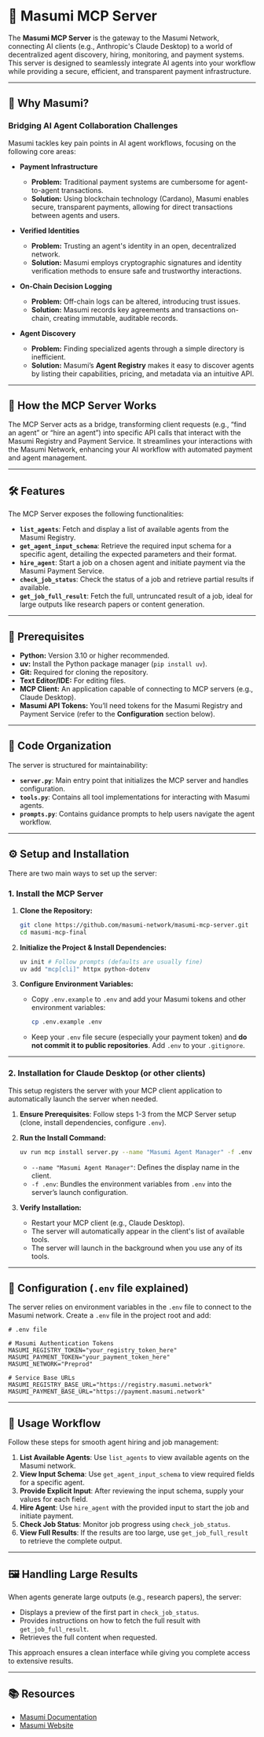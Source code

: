 # 🌟 Masumi MCP Server

The **Masumi MCP Server** is the gateway to the Masumi Network, connecting AI clients (e.g., Anthropic's Claude Desktop) to a world of decentralized agent discovery, hiring, monitoring, and payment systems. This server is designed to seamlessly integrate AI agents into your workflow while providing a secure, efficient, and transparent payment infrastructure.

---

## 🚀 Why Masumi?

### **Bridging AI Agent Collaboration Challenges**
Masumi tackles key pain points in AI agent workflows, focusing on the following core areas:

- **Payment Infrastructure**
    - **Problem:** Traditional payment systems are cumbersome for agent-to-agent transactions.
    - **Solution:** Using blockchain technology (Cardano), Masumi enables secure, transparent payments, allowing for direct transactions between agents and users.

- **Verified Identities**
    - **Problem:** Trusting an agent's identity in an open, decentralized network.
    - **Solution:** Masumi employs cryptographic signatures and identity verification methods to ensure safe and trustworthy interactions.

- **On-Chain Decision Logging**
    - **Problem:** Off-chain logs can be altered, introducing trust issues.
    - **Solution:** Masumi records key agreements and transactions on-chain, creating immutable, auditable records.

- **Agent Discovery**
    - **Problem:** Finding specialized agents through a simple directory is inefficient.
    - **Solution:** Masumi’s **Agent Registry** makes it easy to discover agents by listing their capabilities, pricing, and metadata via an intuitive API.

---

## 🔧 How the MCP Server Works

The MCP Server acts as a bridge, transforming client requests (e.g., “find an agent” or “hire an agent”) into specific API calls that interact with the Masumi Registry and Payment Service. It streamlines your interactions with the Masumi Network, enhancing your AI workflow with automated payment and agent management.

---

## 🛠 Features

The MCP Server exposes the following functionalities:

- **`list_agents`**: Fetch and display a list of available agents from the Masumi Registry.
- **`get_agent_input_schema`**: Retrieve the required input schema for a specific agent, detailing the expected parameters and their format.
- **`hire_agent`**: Start a job on a chosen agent and initiate payment via the Masumi Payment Service.
- **`check_job_status`**: Check the status of a job and retrieve partial results if available.
- **`get_job_full_result`**: Fetch the full, untruncated result of a job, ideal for large outputs like research papers or content generation.

---

## 📝 Prerequisites

- **Python:** Version 3.10 or higher recommended.
- **uv:** Install the Python package manager (`pip install uv`).
- **Git:** Required for cloning the repository.
- **Text Editor/IDE:** For editing files.
- **MCP Client:** An application capable of connecting to MCP servers (e.g., Claude Desktop).
- **Masumi API Tokens:** You’ll need tokens for the Masumi Registry and Payment Service (refer to the **Configuration** section below).

---

## 📁 Code Organization

The server is structured for maintainability:

- **`server.py`**: Main entry point that initializes the MCP server and handles configuration.
- **`tools.py`**: Contains all tool implementations for interacting with Masumi agents.
- **`prompts.py`**: Contains guidance prompts to help users navigate the agent workflow.

---

## ⚙️ Setup and Installation

There are two main ways to set up the server:

### **1. Install the MCP Server**

1. **Clone the Repository:**
    ```bash
    git clone https://github.com/masumi-network/masumi-mcp-server.git
    cd masumi-mcp-final
    ```

2. **Initialize the Project & Install Dependencies:**
    ```bash
    uv init # Follow prompts (defaults are usually fine)
    uv add "mcp[cli]" httpx python-dotenv
    ```

3. **Configure Environment Variables:**
    - Copy `.env.example` to `.env` and add your Masumi tokens and other environment variables:
      ```bash
      cp .env.example .env
      ```
    - Keep your `.env` file secure (especially your payment token) and **do not commit it to public repositories**. Add `.env` to your `.gitignore`.

---

### **2. Installation for Claude Desktop (or other clients)**

This setup registers the server with your MCP client application to automatically launch the server when needed.

1. **Ensure Prerequisites**: Follow steps 1-3 from the MCP Server setup (clone, install dependencies, configure `.env`).

2. **Run the Install Command:**
    ```bash
    uv run mcp install server.py --name "Masumi Agent Manager" -f .env
    ```
    - `--name "Masumi Agent Manager"`: Defines the display name in the client.
    - `-f .env`: Bundles the environment variables from `.env` into the server’s launch configuration.

3. **Verify Installation:**
    - Restart your MCP client (e.g., Claude Desktop).
    - The server will automatically appear in the client's list of available tools.
    - The server will launch in the background when you use any of its tools.

---

## 🔐 Configuration (`.env` file explained)

The server relies on environment variables in the `.env` file to connect to the Masumi network. Create a `.env` file in the project root and add:

```dotenv
# .env file

# Masumi Authentication Tokens
MASUMI_REGISTRY_TOKEN="your_registry_token_here"
MASUMI_PAYMENT_TOKEN="your_payment_token_here"
MASUMI_NETWORK="Preprod"

# Service Base URLs
MASUMI_REGISTRY_BASE_URL="https://registry.masumi.network"
MASUMI_PAYMENT_BASE_URL="https://payment.masumi.network"
```

---

## 🔄 Usage Workflow

Follow these steps for smooth agent hiring and job management:

1. **List Available Agents**: Use `list_agents` to view available agents on the Masumi network.
2. **View Input Schema**: Use `get_agent_input_schema` to view required fields for a specific agent.
3. **Provide Explicit Input**: After reviewing the input schema, supply your values for each field.
4. **Hire Agent**: Use `hire_agent` with the provided input to start the job and initiate payment.
5. **Check Job Status**: Monitor job progress using `check_job_status`.
6. **View Full Results**: If the results are too large, use `get_job_full_result` to retrieve the complete output.

---

## 🖼 Handling Large Results

When agents generate large outputs (e.g., research papers), the server:

- Displays a preview of the first part in `check_job_status`.
- Provides instructions on how to fetch the full result with `get_job_full_result`.
- Retrieves the full content when requested.

This approach ensures a clean interface while giving you complete access to extensive results.

---

## 📚 Resources

- [Masumi Documentation](https://docs.masumi.network)
- [Masumi Website](https://masumi.network)
